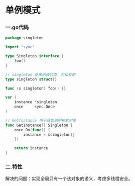 # 单例模式

### 一.go代码

```go
package singleton

import "sync"

type Singleton interface {
	foo()
}

// singleton 是单例模式类，包私有的
type singleton struct{}

func (s singleton) foo() {}

var (
	instance *singleton
	once     sync.Once
)

// GetInstance 用于获取单例模式对象
func GetInstance() Singleton {
	once.Do(func() {
		instance = &singleton{}
	})

	return instance
}
```

### 二.特性

解决的问题：实现全局只有一个该对象的语义，考虑多线程安全。
